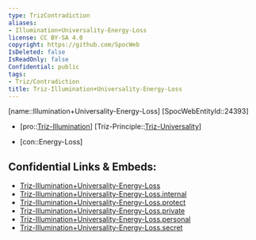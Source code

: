```yaml
---
type: TrizContradiction
aliases:
- Illumination+Universality-Energy-Loss
license: CC BY-SA 4.0
copyright: https://github.com/SpocWeb
IsDeleted: false
IsReadOnly: false
Confidential: public
tags: 
- Triz/Contradiction
title: Triz-Illumination+Universality-Energy-Loss
---
```

[name::Illumination+Universality-Energy-Loss]
[SpocWebEntityId::24393]
+ [pro::[Triz-Illumination](tech/Triz/Parameter/Triz-Illumination.md)]
[Triz-Principle::[Triz-Universality](tech/Triz/Principle/Triz-Universality.md)]
- [con::Energy-Loss]



## Confidential Links & Embeds: 
- [Triz-Illumination+Universality-Energy-Loss](../../../../_public/tech/Triz/Contradict/Triz-Illumination+Universality-Energy-Loss.md) 
- [Triz-Illumination+Universality-Energy-Loss.internal](../../../../_internal/tech/Triz/Contradict/Triz-Illumination+Universality-Energy-Loss.internal.md) 
- [Triz-Illumination+Universality-Energy-Loss.protect](../../../../_protect/tech/Triz/Contradict/Triz-Illumination+Universality-Energy-Loss.protect.md) 
- [Triz-Illumination+Universality-Energy-Loss.private](../../../../_private/tech/Triz/Contradict/Triz-Illumination+Universality-Energy-Loss.private.md) 
- [Triz-Illumination+Universality-Energy-Loss.personal](../../../../_personal/tech/Triz/Contradict/Triz-Illumination+Universality-Energy-Loss.personal.md) 
- [Triz-Illumination+Universality-Energy-Loss.secret](../../../../_secret/tech/Triz/Contradict/Triz-Illumination+Universality-Energy-Loss.secret.md) 
